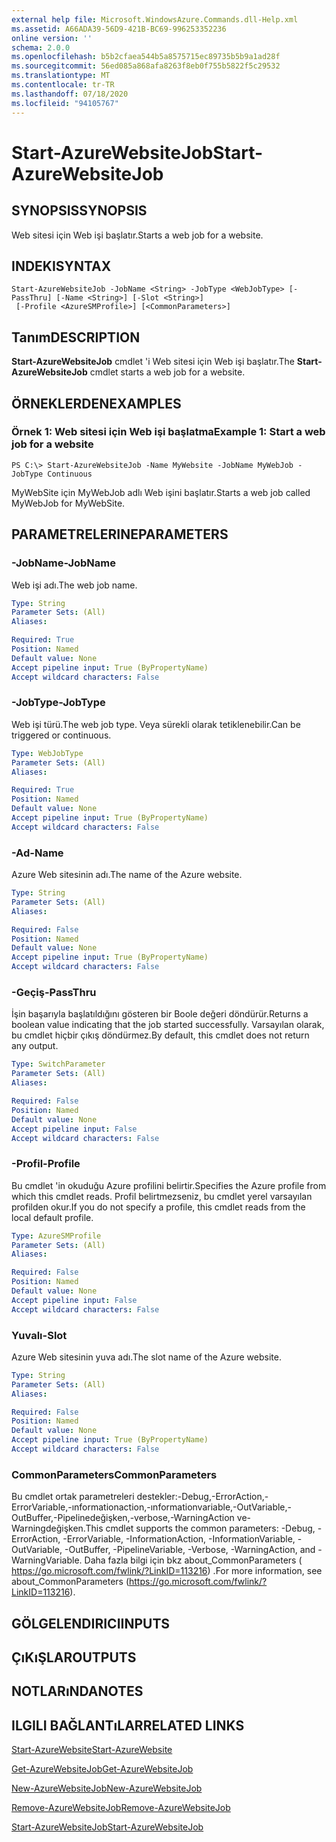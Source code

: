 ```yaml
---
external help file: Microsoft.WindowsAzure.Commands.dll-Help.xml
ms.assetid: A66ADA39-56D9-421B-BC69-996253352236
online version: ''
schema: 2.0.0
ms.openlocfilehash: b5b2cfaea544b5a8575715ec89735b5b9a1ad28f
ms.sourcegitcommit: 56ed085a868afa8263f8eb0f755b5822f5c29532
ms.translationtype: MT
ms.contentlocale: tr-TR
ms.lasthandoff: 07/18/2020
ms.locfileid: "94105767"
---
```

# <span data-ttu-id="4c630-101">Start-AzureWebsiteJob</span><span class="sxs-lookup"><span data-stu-id="4c630-101">Start-AzureWebsiteJob</span></span>

## <span data-ttu-id="4c630-102">SYNOPSIS</span><span class="sxs-lookup"><span data-stu-id="4c630-102">SYNOPSIS</span></span>
<span data-ttu-id="4c630-103">Web sitesi için Web işi başlatır.</span><span class="sxs-lookup"><span data-stu-id="4c630-103">Starts a web job for a website.</span></span>

## <span data-ttu-id="4c630-104">INDEKI</span><span class="sxs-lookup"><span data-stu-id="4c630-104">SYNTAX</span></span>

```
Start-AzureWebsiteJob -JobName <String> -JobType <WebJobType> [-PassThru] [-Name <String>] [-Slot <String>]
 [-Profile <AzureSMProfile>] [<CommonParameters>]
```

## <span data-ttu-id="4c630-105">Tanım</span><span class="sxs-lookup"><span data-stu-id="4c630-105">DESCRIPTION</span></span>
<span data-ttu-id="4c630-106">**Start-AzureWebsiteJob** cmdlet 'i Web sitesi için Web işi başlatır.</span><span class="sxs-lookup"><span data-stu-id="4c630-106">The **Start-AzureWebsiteJob** cmdlet starts a web job for a website.</span></span>

## <span data-ttu-id="4c630-107">ÖRNEKLERDEN</span><span class="sxs-lookup"><span data-stu-id="4c630-107">EXAMPLES</span></span>

### <span data-ttu-id="4c630-108">Örnek 1: Web sitesi için Web işi başlatma</span><span class="sxs-lookup"><span data-stu-id="4c630-108">Example 1: Start a web job for a website</span></span>
```
PS C:\> Start-AzureWebsiteJob -Name MyWebsite -JobName MyWebJob -JobType Continuous
```

<span data-ttu-id="4c630-109">MyWebSite için MyWebJob adlı Web işini başlatır.</span><span class="sxs-lookup"><span data-stu-id="4c630-109">Starts a web job called MyWebJob for MyWebSite.</span></span>

## <span data-ttu-id="4c630-110">PARAMETRELERINE</span><span class="sxs-lookup"><span data-stu-id="4c630-110">PARAMETERS</span></span>

### <span data-ttu-id="4c630-111">-JobName</span><span class="sxs-lookup"><span data-stu-id="4c630-111">-JobName</span></span>
<span data-ttu-id="4c630-112">Web işi adı.</span><span class="sxs-lookup"><span data-stu-id="4c630-112">The web job name.</span></span>

```yaml
Type: String
Parameter Sets: (All)
Aliases: 

Required: True
Position: Named
Default value: None
Accept pipeline input: True (ByPropertyName)
Accept wildcard characters: False
```

### <span data-ttu-id="4c630-113">-JobType</span><span class="sxs-lookup"><span data-stu-id="4c630-113">-JobType</span></span>
<span data-ttu-id="4c630-114">Web işi türü.</span><span class="sxs-lookup"><span data-stu-id="4c630-114">The web job type.</span></span>
<span data-ttu-id="4c630-115">Veya sürekli olarak tetiklenebilir.</span><span class="sxs-lookup"><span data-stu-id="4c630-115">Can be triggered or continuous.</span></span>

```yaml
Type: WebJobType
Parameter Sets: (All)
Aliases: 

Required: True
Position: Named
Default value: None
Accept pipeline input: True (ByPropertyName)
Accept wildcard characters: False
```

### <span data-ttu-id="4c630-116">-Ad</span><span class="sxs-lookup"><span data-stu-id="4c630-116">-Name</span></span>
<span data-ttu-id="4c630-117">Azure Web sitesinin adı.</span><span class="sxs-lookup"><span data-stu-id="4c630-117">The name of the Azure website.</span></span>

```yaml
Type: String
Parameter Sets: (All)
Aliases: 

Required: False
Position: Named
Default value: None
Accept pipeline input: True (ByPropertyName)
Accept wildcard characters: False
```

### <span data-ttu-id="4c630-118">-Geçiş</span><span class="sxs-lookup"><span data-stu-id="4c630-118">-PassThru</span></span>
<span data-ttu-id="4c630-119">İşin başarıyla başlatıldığını gösteren bir Boole değeri döndürür.</span><span class="sxs-lookup"><span data-stu-id="4c630-119">Returns a boolean value indicating that the job started successfully.</span></span>
<span data-ttu-id="4c630-120">Varsayılan olarak, bu cmdlet hiçbir çıkış döndürmez.</span><span class="sxs-lookup"><span data-stu-id="4c630-120">By default, this cmdlet does not return any output.</span></span>

```yaml
Type: SwitchParameter
Parameter Sets: (All)
Aliases: 

Required: False
Position: Named
Default value: None
Accept pipeline input: False
Accept wildcard characters: False
```

### <span data-ttu-id="4c630-121">-Profil</span><span class="sxs-lookup"><span data-stu-id="4c630-121">-Profile</span></span>
<span data-ttu-id="4c630-122">Bu cmdlet 'in okuduğu Azure profilini belirtir.</span><span class="sxs-lookup"><span data-stu-id="4c630-122">Specifies the Azure profile from which this cmdlet reads.</span></span>
<span data-ttu-id="4c630-123">Profil belirtmezseniz, bu cmdlet yerel varsayılan profilden okur.</span><span class="sxs-lookup"><span data-stu-id="4c630-123">If you do not specify a profile, this cmdlet reads from the local default profile.</span></span>

```yaml
Type: AzureSMProfile
Parameter Sets: (All)
Aliases: 

Required: False
Position: Named
Default value: None
Accept pipeline input: False
Accept wildcard characters: False
```

### <span data-ttu-id="4c630-124">Yuvalı</span><span class="sxs-lookup"><span data-stu-id="4c630-124">-Slot</span></span>
<span data-ttu-id="4c630-125">Azure Web sitesinin yuva adı.</span><span class="sxs-lookup"><span data-stu-id="4c630-125">The slot name of the Azure website.</span></span>

```yaml
Type: String
Parameter Sets: (All)
Aliases: 

Required: False
Position: Named
Default value: None
Accept pipeline input: True (ByPropertyName)
Accept wildcard characters: False
```

### <span data-ttu-id="4c630-126">CommonParameters</span><span class="sxs-lookup"><span data-stu-id="4c630-126">CommonParameters</span></span>
<span data-ttu-id="4c630-127">Bu cmdlet ortak parametreleri destekler:-Debug,-ErrorAction,-ErrorVariable,-ınformationaction,-ınformationvariable,-OutVariable,-OutBuffer,-Pipelinedeğişken,-verbose,-WarningAction ve-Warningdeğişken.</span><span class="sxs-lookup"><span data-stu-id="4c630-127">This cmdlet supports the common parameters: -Debug, -ErrorAction, -ErrorVariable, -InformationAction, -InformationVariable, -OutVariable, -OutBuffer, -PipelineVariable, -Verbose, -WarningAction, and -WarningVariable.</span></span> <span data-ttu-id="4c630-128">Daha fazla bilgi için bkz about_CommonParameters ( https://go.microsoft.com/fwlink/?LinkID=113216) .</span><span class="sxs-lookup"><span data-stu-id="4c630-128">For more information, see about_CommonParameters (https://go.microsoft.com/fwlink/?LinkID=113216).</span></span>

## <span data-ttu-id="4c630-129">GÖLGELENDIRICI</span><span class="sxs-lookup"><span data-stu-id="4c630-129">INPUTS</span></span>

## <span data-ttu-id="4c630-130">ÇıKıŞLAR</span><span class="sxs-lookup"><span data-stu-id="4c630-130">OUTPUTS</span></span>

## <span data-ttu-id="4c630-131">NOTLARıNDA</span><span class="sxs-lookup"><span data-stu-id="4c630-131">NOTES</span></span>

## <span data-ttu-id="4c630-132">ILGILI BAĞLANTıLAR</span><span class="sxs-lookup"><span data-stu-id="4c630-132">RELATED LINKS</span></span>

[<span data-ttu-id="4c630-133">Start-AzureWebsite</span><span class="sxs-lookup"><span data-stu-id="4c630-133">Start-AzureWebsite</span></span>](./Start-AzureWebsite.md)

[<span data-ttu-id="4c630-134">Get-AzureWebsiteJob</span><span class="sxs-lookup"><span data-stu-id="4c630-134">Get-AzureWebsiteJob</span></span>](./Get-AzureWebsiteJob.md)

[<span data-ttu-id="4c630-135">New-AzureWebsiteJob</span><span class="sxs-lookup"><span data-stu-id="4c630-135">New-AzureWebsiteJob</span></span>](./New-AzureWebsiteJob.md)

[<span data-ttu-id="4c630-136">Remove-AzureWebsiteJob</span><span class="sxs-lookup"><span data-stu-id="4c630-136">Remove-AzureWebsiteJob</span></span>](./Remove-AzureWebsiteJob.md)

[<span data-ttu-id="4c630-137">Start-AzureWebsiteJob</span><span class="sxs-lookup"><span data-stu-id="4c630-137">Start-AzureWebsiteJob</span></span>](./Start-AzureWebsiteJob.md)


